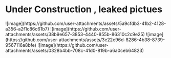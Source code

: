 <h1>Under Construction , leaked pictues</h1>
![image](https://github.com/user-attachments/assets/5a9cfdb3-41b2-4128-a356-a2f1c86c61b7)
![image](https://github.com/user-attachments/assets/38b9e657-3853-4440-855b-86310c2c9e25)
![image](https://github.com/user-attachments/assets/3e22e96d-8286-4b38-8739-9567116a8bfe)
![image](https://github.com/user-attachments/assets/0328b4bb-708c-41d0-819b-a6a0ceb64823)



